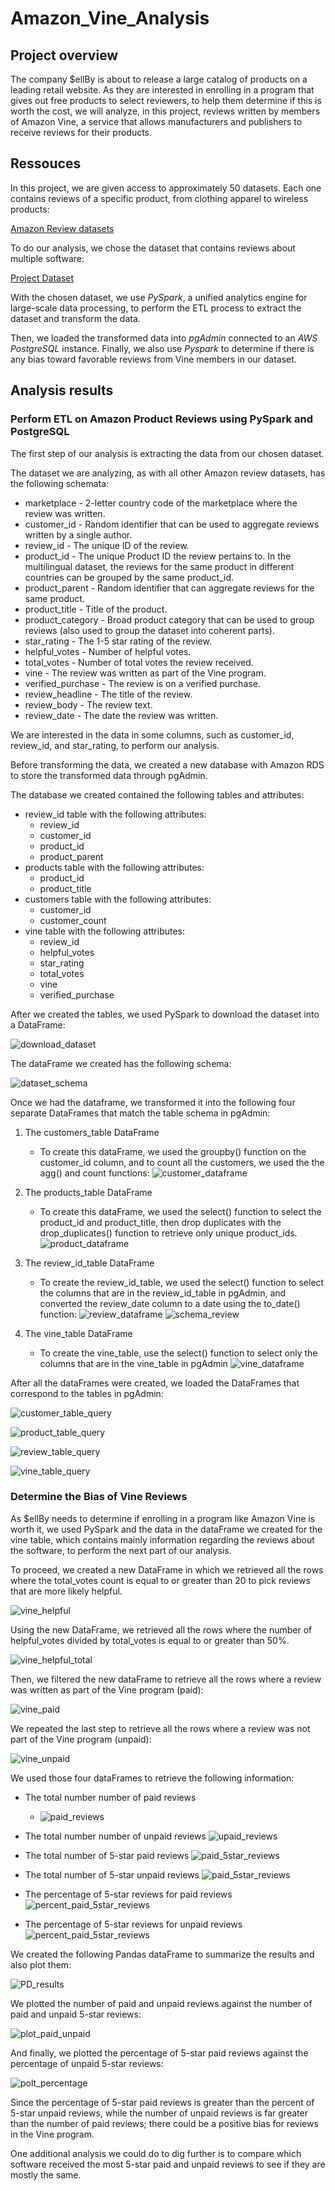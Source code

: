 # Amazon_Vine_Analysis

## Project overview

The company $ellBy is about to release a large catalog of products on a leading retail website. 
As they are interested in enrolling in a program that gives out free products to select reviewers, 
to help them determine if this is worth the cost, we will analyze, in this project, reviews written by 
members of Amazon Vine, a service that allows manufacturers and publishers to receive reviews for 
their products.


## Ressouces 

In this project, we are given access to approximately 50 datasets. Each one contains reviews of a specific product, 
from clothing apparel to wireless products:

[Amazon Review datasets](https://s3.amazonaws.com/amazon-reviews-pds/tsv/index.txt)

To do our analysis, we chose the dataset that contains reviews about multiple software:

[Project Dataset](https://s3.amazonaws.com/amazon-reviews-pds/tsv/amazon_reviews_us_Software_v1_00.tsv.gz)

With the chosen dataset, we use *PySpark*, a unified analytics engine for large-scale data processing, to 
perform the ETL process to extract the dataset and transform the data.

Then, we loaded the transformed data into *pgAdmin* connected to an *AWS PostgreSQL* instance. Finally, we also use *Pyspark* to determine
if there is any bias toward favorable reviews from Vine members in our dataset.


## Analysis results

### Perform ETL on Amazon Product Reviews using PySpark and PostgreSQL

The first step of our analysis is extracting the data from our chosen dataset.

The dataset we are analyzing, as with all other Amazon review datasets, has the following schemata:

*	marketplace       - 2-letter country code of the marketplace where the review was written.
*	customer_id       - Random identifier that can be used to aggregate reviews written by a single author.
*	review_id         - The unique ID of the review.
*	product_id        - The unique Product ID the review pertains to. In the multilingual dataset, the reviews
                    	for the same product in different countries can be grouped by the same product_id.
*	product_parent    - Random identifier that can aggregate reviews for the same product.
*	product_title     - Title of the product.
*	product_category  - Broad product category that can be used to group reviews 
                    (also used to group the dataset into coherent parts).
*	star_rating       - The 1-5 star rating of the review.
*	helpful_votes     - Number of helpful votes.
*	total_votes       - Number of total votes the review received.
*	vine              - The review was written as part of the Vine program.
*	verified_purchase - The review is on a verified purchase.
*	review_headline   - The title of the review.
*	review_body       - The review text.
*	review_date       - The date the review was written.

We are interested in the data in some columns, such as customer_id, review_id, and star_rating, to perform our analysis.

Before transforming the data, we created a new database with Amazon RDS to store the transformed data through pgAdmin.

The database we created contained the following tables and attributes:

* review_id table with the following attributes: 
	* review_id
	* customer_id
	* product_id
	* product_parent
* products table with the following attributes: 
	* product_id
	* product_title
* customers table with the following attributes: 
	* customer_id
	* customer_count
* vine table with the following attributes: 
	* review_id
	* helpful_votes
	* star_rating
	* total_votes
	* vine
	* verified_purchase

After we created the tables, we used PySpark to download the dataset into a DataFrame:

![download_dataset](https://github.com/valerielnd/Amazon_Vine_Analysis/blob/main/dowload_dataset.png)

The dataFrame we created has the following schema:

![dataset_schema](https://github.com/valerielnd/Amazon_Vine_Analysis/blob/main/data_set_schema.png)

Once we had the dataframe, we transformed it into the following four separate DataFrames that match the table schema in pgAdmin:

1.	The customers_table DataFrame
	*	To create this dataFrame, we used the groupby() function on the customer_id column, and to count all the customers, we used the 
		the agg() and count functions:
		![customer_dataframe](https://github.com/valerielnd/Amazon_Vine_Analysis/blob/main/customer_table.png)
		
2.	The products_table DataFrame
	*	To create this dataFrame, we used the select() function to select the product_id and product_title, then drop 
		duplicates with the drop_duplicates() function to retrieve only unique product_ids.
		![product_dataframe](https://github.com/valerielnd/Amazon_Vine_Analysis/blob/main/products_table.png)
	
3.	The review_id_table DataFrame
	*	To create the review_id_table, we used the select() function to select the columns that are in the review_id_table in pgAdmin,
		and converted the review_date column to a date using the to_date() function:
		![review_dataframe](https://github.com/valerielnd/Amazon_Vine_Analysis/blob/main/review_table.png)
		![schema_review](https://github.com/valerielnd/Amazon_Vine_Analysis/blob/main/to_date_result.png)
	
4.	The vine_table DataFrame	
	*	To create the vine_table, use the select() function to select only the columns that are in the vine_table in pgAdmin
		![vine_dataframe](https://github.com/valerielnd/Amazon_Vine_Analysis/blob/main/vine_table_df.png)


After all the dataFrames were created, we loaded the DataFrames that correspond to the tables in pgAdmin:

![customer_table_query](https://github.com/valerielnd/Amazon_Vine_Analysis/blob/main/customer_table_query.png)

![product_table_query](https://github.com/valerielnd/Amazon_Vine_Analysis/blob/main/product_table_query.png)

![review_table_query](https://github.com/valerielnd/Amazon_Vine_Analysis/blob/main/review_table_query.png)

![vine_table_query](https://github.com/valerielnd/Amazon_Vine_Analysis/blob/main/vine_table_query.png)


### Determine the Bias of Vine Reviews

As $ellBy needs to determine if enrolling in a program like Amazon Vine is worth it, we
used PySpark and the data in the dataFrame we created for the vine table, which contains mainly
information regarding the reviews about the software, to perform the next part of our analysis.

To proceed, we created a new DataFrame in which we retrieved all the rows where the total_votes count 
is equal to or greater than 20 to pick reviews that are more likely helpful.

![vine_helpful](https://github.com/valerielnd/Amazon_Vine_Analysis/blob/main/vine_helpful_votes.png)

Using the new DataFrame, we retrieved all the rows where the number of helpful_votes divided by total_votes is equal 
to or greater than 50%.

![vine_helpful_total](https://github.com/valerielnd/Amazon_Vine_Analysis/blob/main/vine_helpful_total.png)

Then, we filtered the new dataFrame to retrieve all the rows where a review was written as part of the Vine program (paid):

![vine_paid](https://github.com/valerielnd/Amazon_Vine_Analysis/blob/main/vine_paid.png)

We repeated the last step to retrieve all the rows where a review was not part of the Vine program (unpaid):

![vine_unpaid](https://github.com/valerielnd/Amazon_Vine_Analysis/blob/main/vine_unpaid_rev.png)

We used those four dataFrames to retrieve the following information:

* 	The total number number of paid reviews		
	- ![paid_reviews](https://github.com/valerielnd/Amazon_Vine_Analysis/blob/main/paid_reviews.png)
	
*	The total number number of unpaid reviews
	![upaid_reviews](https://github.com/valerielnd/Amazon_Vine_Analysis/blob/main/unpaid_reviews.png)
	
*	The total number of 5-star paid reviews
	![paid_5star_reviews](https://github.com/valerielnd/Amazon_Vine_Analysis/blob/main/5star_paid.png)
	
*	The total number of 5-star unpaid reviews
	![paid_5star_reviews](https://github.com/valerielnd/Amazon_Vine_Analysis/blob/main/5star_unpaid.png)
	
*	The percentage of 5-star reviews for paid reviews
	![percent_paid_5star_reviews](https://github.com/valerielnd/Amazon_Vine_Analysis/blob/main/perc_5star_paid.png)
	
*	The percentage of 5-star reviews for unpaid reviews
	![percent_paid_5star_reviews](https://github.com/valerielnd/Amazon_Vine_Analysis/blob/main/perc_5star_unpaid.png)
	
We created the following Pandas dataFrame to summarize the results and also plot them:

![PD_results](https://github.com/valerielnd/Amazon_Vine_Analysis/blob/main/PD_results.png)

We plotted the number of paid and unpaid reviews against the number of paid and unpaid 5-star reviews:

![plot_paid_unpaid](https://github.com/valerielnd/Amazon_Vine_Analysis/blob/main/plot_paid_unpaid.png)

And finally, we plotted the percentage of 5-star paid reviews against the percentage of unpaid 5-star reviews:

![polt_percentage](https://github.com/valerielnd/Amazon_Vine_Analysis/blob/main/plot_percentage.png)

Since the percentage of 5-star paid reviews is greater than the percent of 5-star unpaid reviews, while the number
of unpaid reviews is far greater than the number of paid reviews; there could be a positive bias for reviews in the Vine program.

One additional analysis we could do to dig further is to compare which software received the most 5-star
paid and unpaid reviews to see if they are mostly the same.




